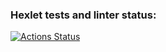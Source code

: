 ### Hexlet tests and linter status:
[![Actions Status](https://github.com/AlexMomot-717/python-project-83/actions/workflows/hexlet-check.yml/badge.svg)](https://github.com/AlexMomot-717/python-project-83/actions)